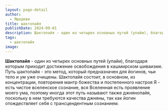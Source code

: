 ```yaml
---
layout: page-detail
author:
  - Яшодеви
title: шактопайя
publishDate: 2024-09-01
description: Шактопайя - один из четырех основных путей (упайи), благодаря которым приходит достижение освобождения в кашмирском шиваизме. Путь шактопайя - это метод, который предназначен для йогинов, чьи тело и ум уже очищены.
tags:
  - шактопайя
image:
---
```

**Шактопайя** - один из четырех основных путей (упайи), благодаря которым приходит достижение освобождения в кашмирском шиваизме. Путь шактопайя - это метод, который предназначен для йогинов, чьи тело и ум уже очищены. Шактопайя состоит, в основном, из концентрации, повторения мантр божества и постепенного настроя Я - есть чистое вселенское сознание, вся Вселенная есть проявление моего ума, поэтому иногда этот путь называют также джнянопайя, поскольку в нем требуются качества джняны, так как йогин отождествляет себя с трансцендентным сознанием.

